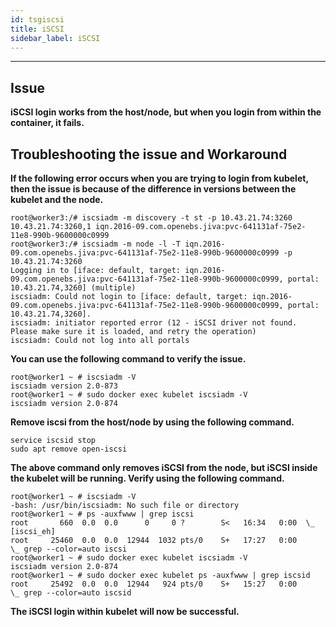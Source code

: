 ```yaml
---
id: tsgiscsi
title: iSCSI
sidebar_label: iSCSI
---
```


------

## Issue

**iSCSI login works from the host/node, but when you login from within the container, it fails.**

## Troubleshooting the issue and Workaround

**If the following error occurs when you are trying to login from kubelet, then the issue is because of the difference in versions between the kubelet and the node.**

```
root@worker3:/# iscsiadm -m discovery -t st -p 10.43.21.74:3260
10.43.21.74:3260,1 iqn.2016-09.com.openebs.jiva:pvc-641131af-75e2-11e8-990b-9600000c0999
root@worker3:/# iscsiadm -m node -l -T iqn.2016-09.com.openebs.jiva:pvc-641131af-75e2-11e8-990b-9600000c0999 -p 10.43.21.74:3260
Logging in to [iface: default, target: iqn.2016-09.com.openebs.jiva:pvc-641131af-75e2-11e8-990b-9600000c0999, portal: 10.43.21.74,3260] (multiple)
iscsiadm: Could not login to [iface: default, target: iqn.2016-09.com.openebs.jiva:pvc-641131af-75e2-11e8-990b-9600000c0999, portal: 10.43.21.74,3260].
iscsiadm: initiator reported error (12 - iSCSI driver not found. Please make sure it is loaded, and retry the operation)
iscsiadm: Could not log into all portals
```

**You can use the following command to verify the issue.**

```
root@worker1 ~ # iscsiadm -V
iscsiadm version 2.0-873
root@worker1 ~ # sudo docker exec kubelet iscsiadm -V
iscsiadm version 2.0-874
```

**Remove iscsi from the host/node by using the following command.**

```
service iscsid stop
sudo apt remove open-iscsi
```

**The above command only removes iSCSI from the node, but iSCSI inside the kubelet will be running. Verify using the following command.**

```
root@worker1 ~ # iscsiadm -V
-bash: /usr/bin/iscsiadm: No such file or directory
root@worker1 ~ # ps -auxfwww | grep iscsi
root       660  0.0  0.0      0     0 ?        S<   16:34   0:00  \_ [iscsi_eh]
root     25460  0.0  0.0  12944  1032 pts/0    S+   17:27   0:00          \_ grep --color=auto iscsi
root@worker1 ~ # sudo docker exec kubelet iscsiadm -V
iscsiadm version 2.0-874
root@worker1 ~ # sudo docker exec kubelet ps -auxfwww | grep iscsid
root     25492  0.0  0.0  12944   924 pts/0    S+   15:27   0:00          \_ grep --color=auto iscsid
```

**The iSCSI login within kubelet will now be successful.**




<!-- Hotjar Tracking Code for https://docs.openebs.io -->
<script>


```
   (function(h,o,t,j,a,r){
   		h.hj=h.hj||function(){(h.hj.q=h.hj.q||[]).push(arguments)};
   		h._hjSettings={hjid:785693,hjsv:6};
   		a=o.getElementsByTagName('head')[0];
   		r=o.createElement('script');r.async=1;
   		r.src=t+h._hjSettings.hjid+j+h._hjSettings.hjsv;
   		a.appendChild(r);
   })(window,document,'https://static.hotjar.com/c/hotjar-','.js?sv=');
```


</script>
